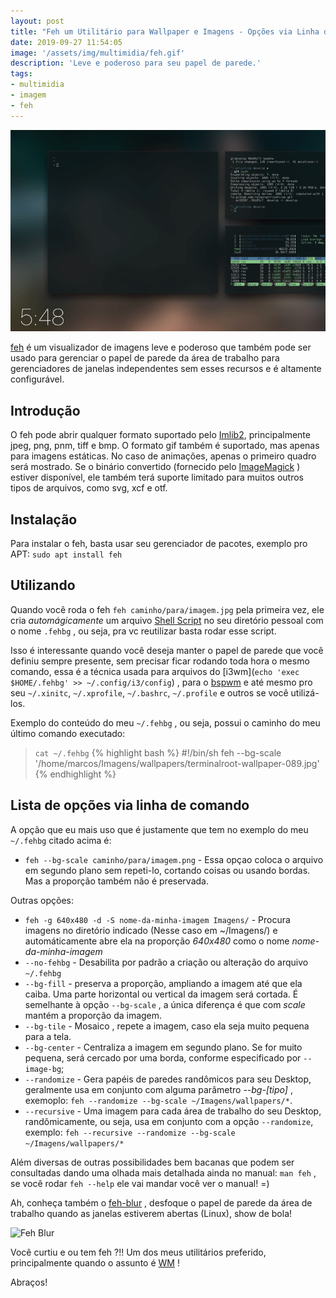 ```yaml
---
layout: post
title: "Feh um Utilitário para Wallpaper e Imagens - Opções via Linha de Comando"
date: 2019-09-27 11:54:05
image: '/assets/img/multimidia/feh.gif'
description: 'Leve e poderoso para seu papel de parede.'
tags:
- multimidia
- imagem
- feh
---
```


![Feh Blur](/assets/img/multimidia/feh.gif)

[feh](https://feh.finalrewind.org/) é um visualizador de imagens leve e poderoso que também pode ser usado para gerenciar o papel de parede da área de trabalho para gerenciadores de janelas independentes sem esses recursos e é altamente configurável.

## Introdução

O feh pode abrir qualquer formato suportado pelo [Imlib2](https://docs.enlightenment.org/api/imlib2/html/), principalmente jpeg, png, pnm, tiff e bmp. O formato gif também é suportado, mas apenas para imagens estáticas. No caso de animações, apenas o primeiro quadro será mostrado. Se o binário convertido (fornecido pelo [ImageMagick](https://terminalroot.com.br/2015/03/tratamento-de-imagens-com-imagemagick.html) ) estiver disponível, ele também terá suporte limitado para muitos outros tipos de arquivos, como svg, xcf e otf.

## Instalação

Para instalar o feh, basta usar seu gerenciador de pacotes, exemplo pro APT: `sudo apt install feh`

## Utilizando

Quando você roda o feh `feh caminho/para/imagem.jpg` pela primeira vez, ele cria *automágicamente* um arquivo [Shell Script](https://terminalroot.com.br/shell) no seu diretório pessoal com o nome `.fehbg` , ou seja, pra vc reutilizar basta rodar esse script.

Isso é interessante quando você deseja manter o papel de parede que você definiu sempre presente, sem precisar ficar rodando toda hora o mesmo comando, essa é a técnica usada para arquivos do [i3wm](`echo 'exec $HOME/.fehbg' >> ~/.config/i3/config`) , para o [bspwm]() e até mesmo pro seu `~/.xinitc`, `~/.xprofile`, `~/.bashrc`, `~/.profile` e outros se você utilizá-los.

Exemplo do conteúdo do meu `~/.fehbg` , ou seja, possui o caminho do meu último comando executado:
> `cat ~/.fehbg`
{% highlight bash %}
#!/bin/sh
feh --bg-scale '/home/marcos/Imagens/wallpapers/terminalroot-wallpaper-089.jpg'
{% endhighlight %}

<script async src="https://pagead2.googlesyndication.com/pagead/js/adsbygoogle.js"></script>
<!-- Informat -->
<ins class="adsbygoogle"
     style="display:block"
     data-ad-client="ca-pub-2838251107855362"
     data-ad-slot="2327980059"
     data-ad-format="auto"
     data-full-width-responsive="true"></ins>
<script>
(adsbygoogle = window.adsbygoogle || []).push({});
</script>

## Lista de opções via linha de comando

A opção que eu mais uso que é justamente que tem no exemplo do meu `~/.fehbg` citado acima é:

+ `feh --bg-scale caminho/para/imagem.png` - Essa opçao coloca o arquivo em segundo plano sem repeti-lo, cortando coisas ou usando bordas. Mas a proporção também não é preservada.

Outras opções:

+ `feh -g 640x480 -d -S nome-da-minha-imagem Imagens/` - Procura imagens no diretório indicado (Nesse caso em ~/Imagens/) e automáticamente abre ela na proporção *640x480* como o nome *nome-da-minha-imagem*
+ `--no-fehbg` - Desabilita por padrão a criação ou alteração do arquivo `~/.fehbg`
+ `--bg-fill` - preserva a proporção, ampliando a imagem até que ela caiba. Uma parte horizontal ou vertical da imagem será cortada. É semelhante à opção `--bg-scale` , a única diferença é que com *scale* mantém a proporção da imagem.
+ `--bg-tile` - Mosaico , repete a imagem, caso ela seja muito pequena para a tela.
+ `--bg-center` - Centraliza a imagem em segundo plano. Se for muito pequena, será cercado por uma borda, conforme especificado por `--image-bg`;
+ `--randomize` - Gera papéis de paredes randômicos para seu Desktop, geralmente usa em conjunto com alguma parâmetro *--bg-[tipo]* , exemoplo: `feh --randomize --bg-scale ~/Imagens/wallpapers/*`.
+ `--recursive` - Uma imagem para cada área de trabalho do seu Desktop, randômicamente, ou seja, usa em conjunto com a opção `--randomize`, exemplo: 
`feh --recursive --randomize --bg-scale ~/Imagens/wallpapers/*`

Além diversas de outras possibilidades bem bacanas que podem ser consultadas dando uma olhada mais detalhada ainda no manual: `man feh` , se você rodar `feh --help` ele vai mandar você ver o manual! =)

Ah, conheça também o [feh-blur](https://github.com/rstacruz/feh-blur-wallpaper) , desfoque o papel de parede da área de trabalho quando as janelas estiverem abertas (Linux), show de bola!

![Feh Blur](https://user-images.githubusercontent.com/74385/54021387-03d57c80-41cb-11e9-8015-2352778271d9.gif)

Você curtiu e ou tem feh ?!! Um dos meus utilitários preferido, principalmente quando o assunto é [WM](https://terminalroot.com.br/2019/04/5-ferramentas-para-voce-usar-no-seu-wm.html) !

Abraços!
    
